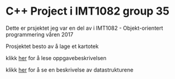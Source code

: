 #  C++ Project i IMT1082 group 35 
Dette er prsjektet jeg var en del av i IMT1082 - Objekt-orientert programmering våren 2017

Prosjektet besto av å lage et kartotek

klikk [her](https://github.com/isberg1/Project-C_plusplus-IMT1082-group-35/blob/master/Oppgavebeskrivelse.pdf) 
for å lese oppgavebeskrivelsen


klikk [her](https://github.com/isberg1/Project-C_plusplus-IMT1082-group-35/blob/master/Datastruktur_-_Detaljert.pdf) for å se en beskrivelse av datastrukturene
